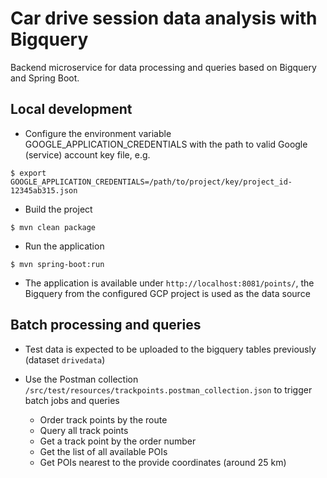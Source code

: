 # Car drive session data analysis with Bigquery

Backend microservice for data processing and queries based on Bigquery and Spring Boot.

## Local development

- Configure the environment variable GOOGLE_APPLICATION_CREDENTIALS with the path to valid Google (service) account key file, e.g.

`$ export GOOGLE_APPLICATION_CREDENTIALS=/path/to/project/key/project_id-12345ab315.json`

- Build the project

`$ mvn clean package`

- Run the application

`$ mvn spring-boot:run`

- The application is available under `http://localhost:8081/points/`, the Bigquery from the configured GCP project is used as the data source

## Batch processing and queries

- Test data is expected to be uploaded to the bigquery tables previously (dataset `drivedata`)

- Use the Postman collection `/src/test/resources/trackpoints.postman_collection.json` to trigger batch jobs and queries
  - Order track points by the route
  - Query all track points
  - Get a track point by the order number
  - Get the list of all available POIs
  - Get POIs nearest to the provide coordinates (around 25 km)
